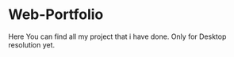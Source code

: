 # Web-Portfolio
Here You can find all my project that i have done.
Only for Desktop resolution yet.
